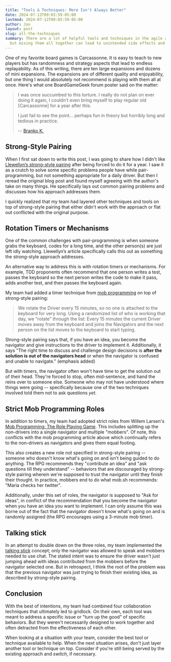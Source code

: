 ```yaml
---
title: "Tools & Techniques: More Isn't Always Better"
date: 2024-07-12T09:03:59-05:00
lastmod: 2024-07-12T09:03:59-05:00
author: Jon
layout: post
slug: all-the-techniques
summary: There are a lot of helpful tools and techniques in the agile and development community, 
  but mixing them all together can lead to unintended side effects and consequences. 
---
```


One of my favorite board games is Carcassonne. It is easy to teach to new players but has randomness and strategy aspects 
that lead to endless replayability. As of this writing, there are ten large expansions and dozens of mini expansions. 
The expansions are of different quality and enjoyability, but one thing I would absolutely not recommend is playing with
them all at once. Here's what one BoardGameGeek forum poster said on the matter:

> I was once succumbed to this torture. I really do not plan on ever doing it again, I couldn't even bring myself to play regular old [Carcassonne] for a year after this.
> 
> I just fail to see the point... perhaps fun in theory but horribly long and tedious in practice.
> 
> -- [Branko K.](https://boardgamegeek.com/thread/641010/article/6606013#6606013)

## Strong-Style Pairing

When I first sat down to write this post, I was going to share how I didn't like [Llewellyn’s strong-style pairing](https://llewellynfalco.blogspot.com/2014/06/llewellyns-strong-style-pairing.html)
after being forced to do it for a year. I saw it as a crutch to solve some specific problems people have while pair-programming,
but not something appropriate for a daily driver. But then I reread the original blog post and found myself agreeing with
the author's take on many things. He specifically lays out common pairing problems and discusses how his approach addresses them.

I quickly realized that my team had layered other techniques and tools on top of strong-style pairing that either didn't work 
with the approach or flat out conflicted with the original purpose.

## Rotation Timers or Mechanisms

One of the common challenges with pair-programming is when someone grabs the keyboard, codes for a long time, and the other
person(s) are just left idly watching. Llewellyn’s article specifically calls this out as something the strong-style
approach addresses.

An alternative way to address this is with rotation timers or mechanisms. For example, TDD proponents often recommend 
that one person  writes a test, passes the keyboard so the next person writes the code to make it pass, adds another test, 
and then passes the keyboard again. 

My team had added a timer technique from [mob programming](https://www.agilealliance.org/resources/experience-reports/mob-programming-agile2014/) on top of strong-style pairing:

> We rotate the Driver every 15 minutes, so no one is attached to the keyboard for very long. Using a randomized list of 
> who is working that day, we “rotate” through the list: Every 15 minutes the current Driver moves away from the 
> keyboard and joins the Navigators and the next person on the list moves to the keyboard to start typing.

Strong-style pairing says that, if you have an idea, you become the navigator and give instructions to the driver to 
implement it. Additionally, it says "The right time to discuss and challenge design decisions is **after the solution is 
out of the navigators head** or when the navigator is confused and unable to navigate." (emphasis added)

But with timers, the navigator often won't have time to get the solution out of their head. They're forced to stop, often
mid-sentence, and hand the reins over to someone else. Someone who may not have understood where things were going -- 
specifically because one of the two techniques involved told them not to ask questions _yet_.

## Strict Mob Programming Roles

In addition to timers, my team had adopted strict roles from Willem Larsen's [Mob Programming: The Role Playing Game](https://github.com/willemlarsen/mobprogrammingrpg).
This includes splitting up the non-drivers into a single navigator and multiple "mobbers". Of note, this conflicts
with the mob programming article above which continually refers to the non-drivers as navigators and gives them equal
footing. 

This also creates a new role not specified in strong-style pairing -- someone who doesn't know what's going on and isn't 
being guided to do anything. The RPG recommends they "contribute an idea" and "ask questions till they understand" -- 
behaviors that are discouraged by strong-style pairing wherein we're supposed to trust the navigator until they 
finish their thought. In practice, mobbers end to do what mob.sh recommends: "Maria checks her twitter".

Additionally, under this set of roles, the navigator is supposed to "Ask for ideas", in conflict of the recommendation
that you become the navigator when you have an idea you want to implement. I can only assume this was borne out of the 
fact that the navigator doesn't know what's going on and is randomly assigned (the RPG encourages using a
3-minute mob timer).

## Talking stick

In an attempt to double down on the three roles, my team implemented the [talking stick](https://en.wikipedia.org/wiki/Talking_stick) 
concept; only the navigator was allowed to speak and mobbers needed to use chat. The stated intent was to ensure the 
driver wasn't just jumping ahead with ideas contributed from the mobbers before the navigator selected one. But in retrospect, 
I think the root of the problem was that the previous navigator was just trying to finish their existing idea, as described
by strong-style pairing.

## Conclusion

With the best of intentions, my team had combined four collaboration techniques that ultimately led to gridlock. On 
their own, each tool was meant to address a specific issue or "turn up the good" of specific behaviors. But they weren't
necessarily designed to work together and often detracted from the effectiveness of each other. 

When looking at a situation with your team, consider the best tool or technique available to help. When the next
situation arises, don't just layer another tool or technique on top. Consider if you're still being served by the 
existing approach and _switch_, if necessary.


